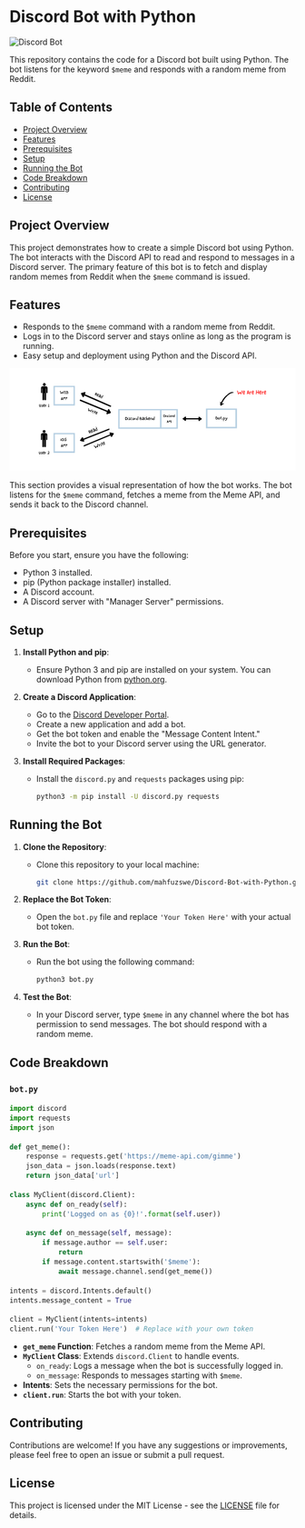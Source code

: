 # Discord Bot with Python

![Discord Bot](./Assets/Discord%20Bot%20with%20Python.gif)

This repository contains the code for a Discord bot built using Python. The bot listens for the keyword `$meme` and responds with a random meme from Reddit.

## Table of Contents

- [Project Overview](#project-overview)
- [Features](#features)
- [Prerequisites](#prerequisites)
- [Setup](#setup)
- [Running the Bot](#running-the-bot)
- [Code Breakdown](#code-breakdown)
- [Contributing](#contributing)
- [License](#license)

## Project Overview

This project demonstrates how to create a simple Discord bot using Python. The bot interacts with the Discord API to read and respond to messages in a Discord server. The primary feature of this bot is to fetch and display random memes from Reddit when the `$meme` command is issued.

## Features

- Responds to the `$meme` command with a random meme from Reddit.
- Logs in to the Discord server and stays online as long as the program is running.
- Easy setup and deployment using Python and the Discord API.


![How It Works](./Assets/How%20it%20works.png)

This section provides a visual representation of how the bot works. The bot listens for the `$meme` command, fetches a meme from the Meme API, and sends it back to the Discord channel.

## Prerequisites

Before you start, ensure you have the following:

- Python 3 installed.
- pip (Python package installer) installed.
- A Discord account.
- A Discord server with "Manager Server" permissions.

## Setup

1. **Install Python and pip**:
   - Ensure Python 3 and pip are installed on your system. You can download Python from [python.org](https://www.python.org/).

2. **Create a Discord Application**:
   - Go to the [Discord Developer Portal](https://discord.com/developers/applications).
   - Create a new application and add a bot.
   - Get the bot token and enable the "Message Content Intent."
   - Invite the bot to your Discord server using the URL generator.

3. **Install Required Packages**:
   - Install the `discord.py` and `requests` packages using pip:
     ```bash
     python3 -m pip install -U discord.py requests
     ```

## Running the Bot

1. **Clone the Repository**:
   - Clone this repository to your local machine:
     ```bash
     git clone https://github.com/mahfuzswe/Discord-Bot-with-Python.git
     ```

2. **Replace the Bot Token**:
   - Open the `bot.py` file and replace `'Your Token Here'` with your actual bot token.

3. **Run the Bot**:
   - Run the bot using the following command:
     ```bash
     python3 bot.py
     ```

4. **Test the Bot**:
   - In your Discord server, type `$meme` in any channel where the bot has permission to send messages. The bot should respond with a random meme.

## Code Breakdown

### `bot.py`

```python
import discord
import requests
import json

def get_meme():
    response = requests.get('https://meme-api.com/gimme')
    json_data = json.loads(response.text)
    return json_data['url']

class MyClient(discord.Client):
    async def on_ready(self):
        print('Logged on as {0}!'.format(self.user))

    async def on_message(self, message):
        if message.author == self.user:
            return
        if message.content.startswith('$meme'):
            await message.channel.send(get_meme())

intents = discord.Intents.default()
intents.message_content = True

client = MyClient(intents=intents)
client.run('Your Token Here')  # Replace with your own token
```

- **`get_meme` Function**: Fetches a random meme from the Meme API.
- **`MyClient` Class**: Extends `discord.Client` to handle events.
  - `on_ready`: Logs a message when the bot is successfully logged in.
  - `on_message`: Responds to messages starting with `$meme`.
- **Intents**: Sets the necessary permissions for the bot.
- **`client.run`**: Starts the bot with your token.

## Contributing

Contributions are welcome! If you have any suggestions or improvements, please feel free to open an issue or submit a pull request.

## License

This project is licensed under the MIT License - see the [LICENSE](LICENSE) file for details.


